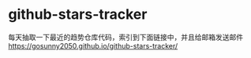 # github-stars-tracker
每天抽取一下最近的趋势仓库代码，索引到下面链接中，并且给邮箱发送邮件
https://gosunny2050.github.io/github-stars-tracker/
